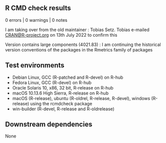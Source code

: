 ## R CMD check results

0 errors | 0 warnings | 0 notes

I am taking over from the old maintainer : Tobias Setz. Tobias e-mailed CRAN@R-project.org on 13th July 2022 to confirm this

Version contains large components (4021.83) : I am continuing the historical version conventions of the packages in the Rmetrics family of packages  

## Test environments

- Debian Linux, GCC (R-patched and R-devel) on R-hub
- Fedora Linux, GCC (R-devel) on R-hub
- Oracle Solaris 10, x86, 32 bit, R-release on R-hub
- macOS 10.13.6 High Sierra, R-release on R-hub
- macOS (R-release), ubuntu (R-oldrel, R-release, R-devel), windows (R-release) using the rcmdcheck package
- win-builder (R-devel, R-release and R-oldrelease)

## Downstream dependencies

None

